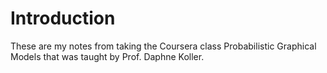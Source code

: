 # Introduction
These are my notes from taking the Coursera class Probabilistic Graphical Models that was taught by Prof. Daphne Koller.
